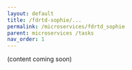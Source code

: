 ```yaml
---
layout: default
title: /fdrtd-sophie/...
permalink: /microservices/fdrtd_sophie
parent: microservices /tasks
nav_order: 1
---
```


(content coming soon)
